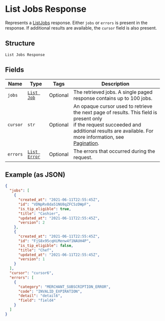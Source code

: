 
# List Jobs Response

Represents a [ListJobs](../../doc/api/team.md#list-jobs) response. Either `jobs` or `errors`
is present in the response. If additional results are available, the `cursor` field is also present.

## Structure

`List Jobs Response`

## Fields

| Name | Type | Tags | Description |
|  --- | --- | --- | --- |
| `jobs` | [`List Job`](../../doc/models/job.md) | Optional | The retrieved jobs. A single paged response contains up to 100 jobs. |
| `cursor` | `str` | Optional | An opaque cursor used to retrieve the next page of results. This field is present only<br>if the request succeeded and additional results are available. For more information, see<br>[Pagination](https://developer.squareup.com/docs/build-basics/common-api-patterns/pagination). |
| `errors` | [`List Error`](../../doc/models/error.md) | Optional | The errors that occurred during the request. |

## Example (as JSON)

```json
{
  "jobs": [
    {
      "created_at": "2021-06-11T22:55:45Z",
      "id": "VDNpRv8da51NU8qZFC5zDWpF",
      "is_tip_eligible": true,
      "title": "Cashier",
      "updated_at": "2021-06-11T22:55:45Z",
      "version": 2
    },
    {
      "created_at": "2021-06-11T22:55:45Z",
      "id": "FjS8x95cqHiMenw4f1NAUH4P",
      "is_tip_eligible": false,
      "title": "Chef",
      "updated_at": "2021-06-11T22:55:45Z",
      "version": 1
    }
  ],
  "cursor": "cursor6",
  "errors": [
    {
      "category": "MERCHANT_SUBSCRIPTION_ERROR",
      "code": "INVALID_EXPIRATION",
      "detail": "detail6",
      "field": "field4"
    }
  ]
}
```


